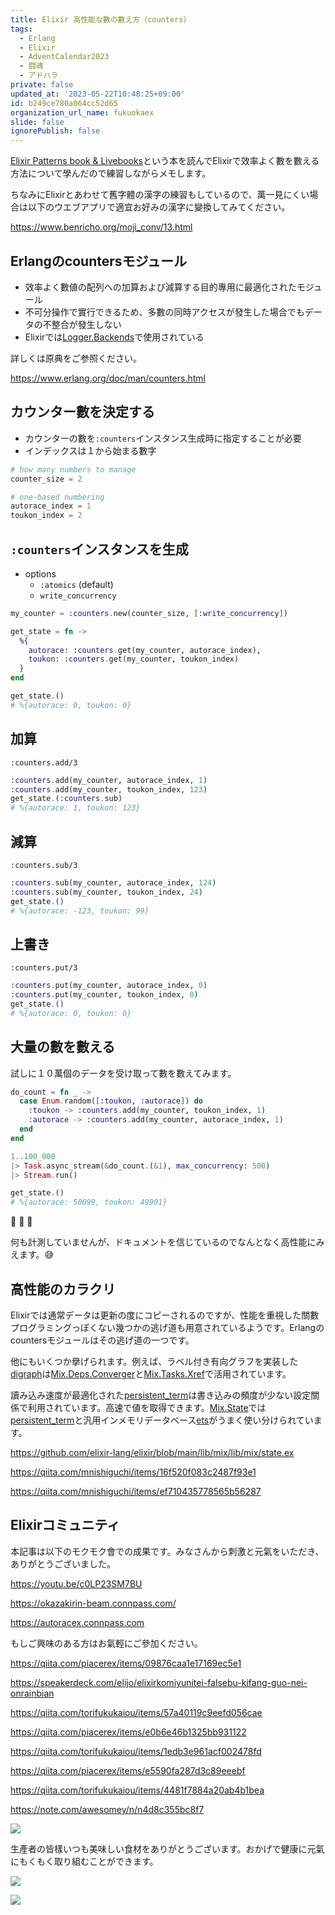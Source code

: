```yaml
---
title: Elixir 高性能な數の數え方（counters）
tags:
  - Erlang
  - Elixir
  - AdventCalendar2023
  - 闘魂
  - アドハラ
private: false
updated_at: '2023-05-22T10:48:25+09:00'
id: b249ce780a064cc52d65
organization_url_name: fukuokaex
slide: false
ignorePublish: false
---
```

[Elixir Patterns book & Livebooks]という本を読んでElixirで效率よく數を數える方法について學んだので練習しながらメモします。

[Elixir Patterns book & Livebooks]: https://elixirpatterns.dev

ちなみにElixirとあわせて舊字體の漢字の練習もしているので、萬一見にくい場合は以下のウエブアプリで適宜お好みの漢字に變換してみてください。

https://www.benricho.org/moji_conv/13.html

## Erlangのcountersモジュール

- 效率よく數値の配列への加算および減算する目的專用に最適化されたモジュール
- 不可分操作で實行できるため、多數の同時アクセスが發生した場合でもデータの不整合が發生しない
- Elixirでは[Logger.Backends]で使用されている

[Logger.Backends]: https://github.com/elixir-lang/elixir/blob/b20ad8a1514008595bebe95ed9f8dfc67380a779/lib/logger/lib/logger/backends/internal.ex

詳しくは原典をご参照ください。

https://www.erlang.org/doc/man/counters.html

## カウンター數を決定する

- カウンターの數を`:counters`インスタンス生成時に指定することが必要
- インデックスは１から始まる數字 

```elixir
# how many numbers to manage
counter_size = 2

# one-based numbering 
autorace_index = 1
toukon_index = 2
```

## `:counters`インスタンスを生成

* options
  * `:atomics` (default)
  * `write_concurrency`

```elixir
my_counter = :counters.new(counter_size, [:write_concurrency])

get_state = fn ->
  %{
    autorace: :counters.get(my_counter, autorace_index),
    toukon: :counters.get(my_counter, toukon_index)
  }
end

get_state.()
# %{autorace: 0, toukon: 0}
```

## 加算

`:counters.add/3`

```elixir
:counters.add(my_counter, autorace_index, 1)
:counters.add(my_counter, toukon_index, 123)
get_state.(:counters.sub)
# %{autorace: 1, toukon: 123}
```

## 減算

`:counters.sub/3`

```elixir
:counters.sub(my_counter, autorace_index, 124)
:counters.sub(my_counter, toukon_index, 24)
get_state.()
# %{autorace: -123, toukon: 99}
```

## 上書き

`:counters.put/3`

```elixir
:counters.put(my_counter, autorace_index, 0)
:counters.put(my_counter, toukon_index, 0)
get_state.()
# %{autorace: 0, toukon: 0}
```

## 大量の數を數える

試しに１０萬個のデータを受け取って數を數えてみます。

```elixir
do_count = fn _ ->
  case Enum.random([:toukon, :autorace]) do
    :toukon -> :counters.add(my_counter, toukon_index, 1)
    :autorace -> :counters.add(my_counter, autorace_index, 1)
  end
end

1..100_000
|> Task.async_stream(&do_count.(&1), max_concurrency: 500)
|> Stream.run()

get_state.()
# %{autorace: 50099, toukon: 49901}
```

:tada: :tada: :tada:

何も計測していませんが、ドキュメントを信じているのでなんとなく高性能にみえます。:sweat_smile:

## 高性能のカラクリ

Elixirでは通常データは更新の度にコピーされるのですが、性能を重視した關數プログラミングっぽくない幾つかの逃げ道も用意されているようです。Erlangのcountersモジュールはその逃げ道の一つです。

他にもいくつか擧げられます。例えば、ラベル付き有向グラフを実装した[digraph]は[Mix.Deps.Converger]と[Mix.Tasks.Xref]で活用されています。

[Mix.Deps.Converger]: https://github.com/elixir-lang/elixir/blob/b395381b5ff66e57adcf3e19e0b8afcf9067b617/lib/mix/lib/mix/dep/converger.ex#L10
[Mix.Tasks.Xref]: https://github.com/elixir-lang/elixir/blob/b20ad8a1514008595bebe95ed9f8dfc67380a779/lib/mix/lib/mix/tasks/xref.ex

[digraph]: https://www.erlang.org/doc/man/digraph.html

讀み込み速度が最適化された[persistent_term]は書き込みの頻度が少ない設定關係で利用されています。高速で値を取得できます。[Mix.State]では[persistent_term]と汎用インメモリデータベース[ets]がうまく使い分けられています。

[Mix.State]: https://github.com/elixir-lang/elixir/blob/main/lib/mix/lib/mix/state.ex

[ets]: https://www.erlang.org/doc/man/ets.html
[persistent_term]: https://www.erlang.org/doc/man/persistent_term.html

https://github.com/elixir-lang/elixir/blob/main/lib/mix/lib/mix/state.ex

https://qiita.com/mnishiguchi/items/16f520f083c2487f93e1

https://qiita.com/mnishiguchi/items/ef710435778565b56287

## Elixirコミュニティ

本記事は以下のモクモク會での成果です。みなさんから刺激と元氣をいただき、ありがとうございました。

https://youtu.be/c0LP23SM7BU

https://okazakirin-beam.connpass.com/

https://autoracex.connpass.com

もしご興味のある方はお氣輕にご參加ください。

https://qiita.com/piacerex/items/09876caa1e17169ec5e1

https://speakerdeck.com/elijo/elixirkomiyunitei-falsebu-kifang-guo-nei-onrainbian

https://qiita.com/torifukukaiou/items/57a40119c9eefd056cae

https://qiita.com/piacerex/items/e0b6e46b1325bb931122

https://qiita.com/torifukukaiou/items/1edb3e961acf002478fd

https://qiita.com/piacerex/items/e5590fa287d3c89eeebf

https://qiita.com/torifukukaiou/items/4481f7884a20ab4b1bea

https://note.com/awesomey/n/n4d8c355bc8f7

![](https://qiita-image-store.s3.ap-northeast-1.amazonaws.com/0/82804/dc1ddba7-ab4c-5e20-1331-143c842be143.jpeg)

生產者の皆樣いつも美味しい食材をありがとうございます。おかげで健康に元氣にもくもく取り組むことができます。

![](https://qiita-image-store.s3.ap-northeast-1.amazonaws.com/0/82804/43522317-8a9d-e936-f69e-8a7fc3048964.jpeg)

![](https://qiita-image-store.s3.ap-northeast-1.amazonaws.com/0/82804/3ba8f28d-0094-2178-56e4-13d383e3b3b1.jpeg)
